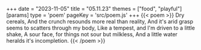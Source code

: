 +++
date = "2023-11-05"
title = "05.11.23"
themes = ["food", "playful"]
[params]
  type = 'poem'
  pageKey = 'src/poem.js'
+++
{{< poem >}}
Dry cereals,
And the crunch resounds more real than reality,
And it's arid grasp seems to scatters through my body,
Like a tempest, and I'm driven to a little shake,
A sour face, for things not sour but milkless,
And a little water heralds it's incompletion.
{{< /poem >}}